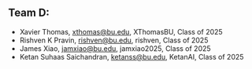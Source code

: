 ## Team D:

- Xavier Thomas, xthomas@bu.edu, XThomasBU, Class of 2025
- Rishven K Pravin, rishven@bu.edu, rishven, Class of 2025
- James Xiao, jamxiao@bu.edu, jamxiao2025, Class of 2025
- Ketan Suhaas Saichandran, ketanss@bu.edu, KetanAI, Class of 2025
